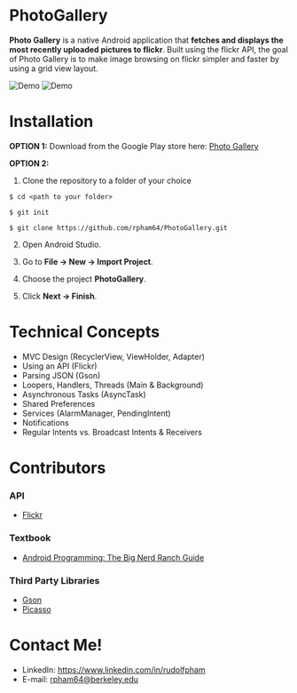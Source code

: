 # PhotoGallery

**Photo Gallery** is a native Android application that **fetches and displays the most recently uploaded pictures to flickr**. 
Built using the flickr API, the goal of Photo Gallery is to make image browsing on flickr simpler and faster by using a grid view layout.

![Demo](http://i.imgur.com/5olmzQR.gif) ![Demo](http://i.imgur.com/pvYmaGw.gif)

# Installation

**OPTION 1:** Download from the Google Play store here: [Photo Gallery](https://play.google.com/store/apps/details?id=com.rpham64.android.photogallery&hl=en)

**OPTION 2:** 

1. Clone the repository to a folder of your choice

  ` $ cd <path to your folder> `
  
  ` $ git init `
  
  ` $ git clone https://github.com/rpham64/PhotoGallery.git `

2. Open Android Studio.

3. Go to **File -> New -> Import Project**.

4. Choose the project **PhotoGallery**.

5. Click **Next -> Finish**.

# Technical Concepts

  * MVC Design (RecyclerView, ViewHolder, Adapter)
  * Using an API (Flickr)
  * Parsing JSON (Gson)
  * Loopers, Handlers, Threads (Main & Background)
  * Asynchronous Tasks (AsyncTask)
  * Shared Preferences
  * Services (AlarmManager, PendingIntent)
  * Notifications
  * Regular Intents vs. Broadcast Intents & Receivers

# Contributors

### API

  * [Flickr](https://www.flickr.com/services/api/)

### Textbook

  * [Android Programming: The Big Nerd Ranch Guide](https://www.bignerdranch.com/we-write/android-programming/)

### Third Party Libraries

  * [Gson](https://github.com/google/gson)
  * [Picasso](https://github.com/square/picasso)

# Contact Me!

  * LinkedIn: https://www.linkedin.com/in/rudolfpham
  * E-mail: rpham64@berkeley.edu
